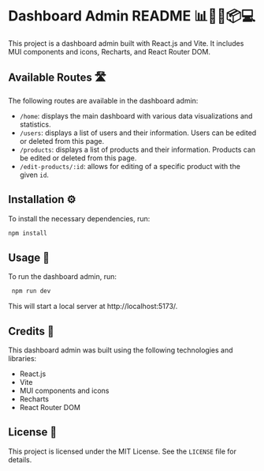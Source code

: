 # Dashboard Admin README 📊👨‍💼📦💻

This project is a dashboard admin built with React.js and Vite. It includes MUI components and icons, Recharts, and React Router DOM.

## Available Routes 🛣️

The following routes are available in the dashboard admin:

- `/home`: displays the main dashboard with various data visualizations and statistics.
- `/users`: displays a list of users and their information. Users can be edited or deleted from this page.
- `/products`: displays a list of products and their information. Products can be edited or deleted from this page.
- `/edit-products/:id`: allows for editing of a specific product with the given `id`.

## Installation ⚙️

To install the necessary dependencies, run:

```bash
npm install
```

## Usage 🚀

To run the dashboard admin, run:

```bash
 npm run dev
```

This will start a local server at http://localhost:5173/.

## Credits 🙏

This dashboard admin was built using the following technologies and libraries:

- React.js
- Vite
- MUI components and icons
- Recharts
- React Router DOM

## License 📜

This project is licensed under the MIT License. See the `LICENSE` file for details.

```

```
